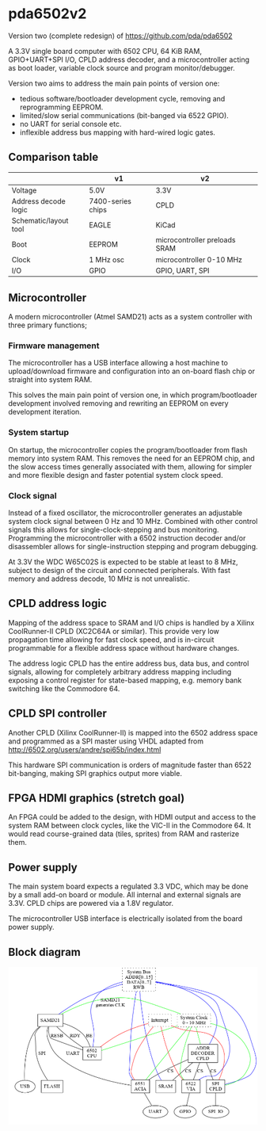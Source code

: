 pda6502v2
=========

Version two (complete redesign) of https://github.com/pda/pda6502

A 3.3V single board computer with 6502 CPU, 64 KiB RAM, GPIO+UART+SPI I/O, CPLD
address decoder, and a microcontroller acting as boot loader, variable clock
source and program monitor/debugger.

Version two aims to address the main pain points of version one:

* tedious software/bootloader development cycle, removing and reprogramming EEPROM.
* limited/slow serial communications (bit-banged via 6522 GPIO).
* no UART for serial console etc.
* inflexible address bus mapping with hard-wired logic gates.


Comparison table
----------------

|                       | v1                  | v2                             |
| --------------------- | ------------------- | ------------------------------ |
| Voltage               | 5.0V                | 3.3V                           |
| Address decode logic  | 7400-series chips   | CPLD                           |
| Schematic/layout tool | EAGLE               | KiCad                          |
| Boot                  | EEPROM              | microcontroller preloads SRAM  |
| Clock                 | 1 MHz osc           | microcontroller 0-10 MHz       |
| I/O                   | GPIO                | GPIO, UART, SPI                |


Microcontroller
---------------

A modern microcontroller (Atmel SAMD21) acts as a system controller with three
primary functions;

### Firmware management

The microcontroller has a USB interface allowing a host machine to
upload/download firmware and configuration into an on-board flash chip or
straight into system RAM.

This solves the main pain point of version one, in which program/bootloader
development involved removing and rewriting an EEPROM on every development
iteration.

### System startup

On startup, the microcontroller copies the program/bootloader from flash memory
into system RAM. This removes the need for an EEPROM chip, and the slow access
times generally associated with them, allowing for simpler and more flexible
design and faster potential system clock speed.

### Clock signal

Instead of a fixed oscillator, the microcontroller generates an adjustable
system clock signal between 0 Hz and 10 MHz. Combined with other control
signals this allows for single-clock-stepping and bus monitoring. Programming
the microcontroller with a 6502 instruction decoder and/or disassembler allows
for single-instruction stepping and program debugging.

At 3.3V the WDC W65C02S is expected to be stable at least to 8 MHz, subject to
design of the circuit and connected peripherals. With fast memory and address
decode, 10 MHz is not unrealistic.


CPLD address logic
------------------

Mapping of the address space to SRAM and I/O chips is handled by a Xilinx
CoolRunner-II CPLD (XC2C64A or similar).  This provide very low propagation
time allowing for fast clock speed, and is in-circuit programmable for a
flexible address space without hardware changes.

The address logic CPLD has the entire address bus, data bus, and control
signals, allowing for completely arbitrary address mapping including exposing a
control register for state-based mapping, e.g. memory bank switching like the
Commodore 64.


CPLD SPI controller
-------------------

Another CPLD (Xilinx CoolRunner-II) is mapped into the 6502 address space and
programmed as a SPI master using VHDL adapted from
http://6502.org/users/andre/spi65b/index.html

This hardware SPI communication is orders of magnitude faster than 6522
bit-banging, making SPI graphics output more viable.


FPGA HDMI graphics (stretch goal)
---------------------------------

An FPGA could be added to the design, with HDMI output and access to the system
RAM between clock cycles, like the VIC-II in the Commodore 64. It would read
course-grained data (tiles, sprites) from RAM and rasterize them.


Power supply
------------

The main system board expects a regulated 3.3 VDC, which may be done by a small
add-on board or module. All internal and external signals are 3.3V. CPLD chips
are powered via a 1.8V regulator.

The microcontroller USB interface is electrically isolated from the board power
supply.

Block diagram
-------------

![](docs/block.png)
